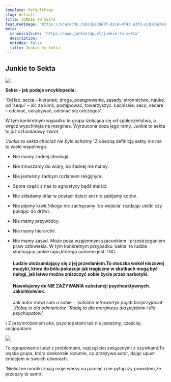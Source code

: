 ```yaml
---
template: DefaultPage
slug: default
title: JUNKIE TO SEKTA
featuredImage: 'https://ucarecdn.com/2e22b67f-82c4-4f43-a3f2-e1d266c9663d/'
meta:
  canonicalLink: 'https://www.junkierap.pl/junkie-to-sekta'
  description: ''
  noindex: false
  title: Junkie to Sekta
---
```

## Junkie to Sekta

  

![](https://ucarecdn.com/c1d4544f-e591-4ff8-b4d1-feb44fcff8ef/-/preview/-/enhance/54/)

 **Sekta - jak podaje encyklopedia:**

 'Od łac. secta – kierunek, droga,  postępowanie, zasady, stronnictwo, nauka, 
  od 'sequi' – iść za kimś, postępować, towarzyszyć.
  Łacińskie. seco, secare – odcinać, odrąbywać, odcinać się odczegoś'.

 W tym konkretnym wypadku to grupa izolująca się od społeczeństwa, a wręcz wypchnięta na margines. 
Wyrzucona poza jego ramy. Junkie to sekta to już sztandarowy zwrot.

_'Junkie to sekta chociaż nie było schizmy'_.Z obecną definicją sekty nie ma to wiele wspólnego.

* Nie mamy żadnej ideologii. 
* Nie zmuszamy do wiary, bo żadnej nie mamy.
* Nie jesteśmy żadnym rozłamem religijnym. 
* Spora część z nas to agnostycy bądź ateiści.
* Nie składamy ofiar w postaci dzieci ani nie zabijamy kotów. 
* Nie pijemy krwii.Nikogo nie zachęcamy 'do wejścia' rozdając ulotki czy pukając do drzwi.
* Nie mamy przywódcy.
* Nie mamy hierarchii.
* Nie mamy zasad.
    Może poza wzajemnym szacunkiem i przestrzeganiem praw człowiekia.
  W tym konkretnym przypadku 'sekta' to ludzie słuchający junkie rapu,którego autorem jest TNC.
  #### Ludzie utożsamiający się z jej przesłaniem.To otoczka wokół niszowej muzyki, która do bólu    pokazuje jak tragiczne w skutkach mogą być nałogi, jak łatwo można zniszczyć sobie życie przez narkotyki.
  #### Nawołujemy do NIE ZAŻYWANIA substancji psychoaktywnych. Jakichkolwiek.



  Jak autor mówi sam o sobie - _'outsider introwertyk pojeb bezprzyjaciół' .'Robię to dla odmieńców ''Robię to dla marginesu dla pojebów i dla psychopatów'._

\    Z przymróżeniem oka, psychopatami też nie jesteśmy, częściej socjopatami.

![](https://ucarecdn.com/7abb5420-aa7c-4127-b38e-be115853caf4/-/preview/-/enhance/55/)

  To zgrupowanie ludzi z problemami, najczęściej związanymi z używkami.To wąska grupa, która doskonale rozumie, co przeżywa autor, dając upust emocjom w swoich utworach.

  'Nieliczne mordki znają moje wersy na pamięć i nie pytaj czy powodem,że przeszły to samo'.
